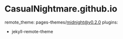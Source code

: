 # CasualNightmare.github.io
remote_theme: pages-themes/midnight@v0.2.0
plugins:
- jekyll-remote-theme 
